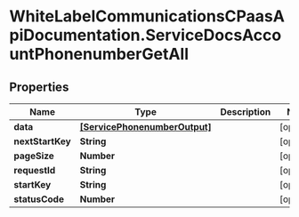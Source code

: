# WhiteLabelCommunicationsCPaasApiDocumentation.ServiceDocsAccountPhonenumberGetAll

## Properties

Name | Type | Description | Notes
------------ | ------------- | ------------- | -------------
**data** | [**[ServicePhonenumberOutput]**](ServicePhonenumberOutput.md) |  | [optional] 
**nextStartKey** | **String** |  | [optional] 
**pageSize** | **Number** |  | [optional] 
**requestId** | **String** |  | [optional] 
**startKey** | **String** |  | [optional] 
**statusCode** | **Number** |  | [optional] 


